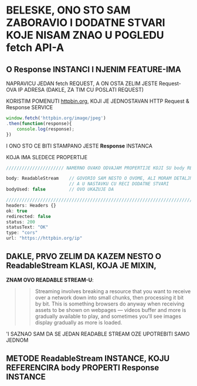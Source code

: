 # BELESKE, ONO STO SAM ZABORAVIO I DODATNE STVARI KOJE NISAM ZNAO U POGLEDU fetch API-A

## O Response INSTANCI I NJENIM FEATURE-IMA

NAPRAVICU JEDAN fetch REQUEST, A ON OSTA ZELIM JESTE Request-OVA IP ADRESA (DAKLE, ZA TIM CU POSLATI REQUEST)

KORISTIM POMENUTI [httpbin.org](https://httpbin.org/), KOJI JE JEDNOSTAVAN HTTP Request & Response SERVICE

```javascript
window.fetch('httpbin.org/image/jpeg')
.then(function(response){
    console.log(response);
})
```

I ONO STO CE BITI STAMPANO JESTE **Response** INSTANCA

KOJA IMA SLEDECE PROPERTIJE

```JAVASCRIPT
////////////////////// NAMERNO OVAKO ODVAJAM PROPERTIJE KOJI SU body RELATED, JER ZELIM DA SE NJIMA POSEBNO POZABAVIM

body: ReadableStream    // GOVORIO SAM NESTO O OVOME, ALI MORAM DETALJNO DA SE POZABAVIM STREAM-OVIMA
                        // A U NASTAVKU CU RECI DODATNE STVARI
bodyUsed: false         // OVO UKAZUJE DA 

//////////////////////////////////////////////////////////////////////////////////////
headers: Headers {}
ok: true
redirected: false
status: 200
statusText: "OK"
type: "cors"
url: "https://httpbin.org/ip"
```

## DAKLE, PRVO ZELIM DA KAZEM NESTO O ReadableStream KLASI, KOJA JE MIXIN,  

**ZNAM OVO READABLE STREAM-U**:

>> Streaming involves breaking a resource that you want to receive over a network down into small chunks, then processing it bit by bit. This is something browsers do anyway when receiving assets to be shown on webpages — videos buffer and more is gradually available to play, and sometimes you'll see images display gradually as more is loaded.

'I SAZNAO SAM DA SE JEDAN READABLE STREAM OZE UPOTREBITI SAMO JEDNOM

## METODE ReadableStream INSTANCE, KOJU REFERENCIRA body PROPERTI Response INSTANCE